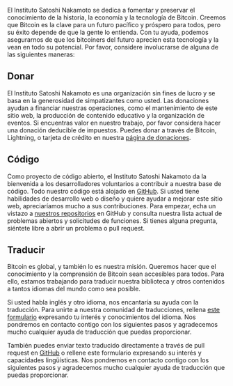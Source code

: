 El Instituto Satoshi Nakamoto se dedica a fomentar y preservar el conocimiento de la historia, la economía y la tecnología de Bitcoin. Creemos que Bitcoin es la clave para un futuro pacífico y próspero para todos, pero su éxito depende de que la gente lo entienda. Con tu ayuda, podemos asegurarnos de que los bitcoiners del futuro aprecien esta tecnología y la vean en todo su potencial. Por favor, considere involucrarse de alguna de las siguientes maneras:

## Donar

El Instituto Satoshi Nakamoto es una organización sin fines de lucro y se basa en la generosidad de simpatizantes como usted. Las donaciones ayudan a financiar nuestras operaciones, como el mantenimiento de este sitio web, la producción de contenido educativo y la organización de eventos. Si encuentras valor en nuestro trabajo, por favor considera hacer una donación deducible de impuestos. Puedes donar a través de Bitcoin, Lightning, o tarjeta de crédito en nuestra [página de donaciones](/donate).

## Código

Como proyecto de código abierto, el Instituto Satoshi Nakamoto da la bienvenida a los desarrolladores voluntarios a contribuir a nuestra base de código. Todo nuestro código está alojado en [GitHub](https://github.com/NakamotoInstitute). Si usted tiene habilidades de desarrollo web o diseño y quiere ayudar a mejorar este sitio web, apreciaríamos mucho a sus contribuciones. Para empezar, echa un vistazo a [nuestros repositorios](https://github.com/NakamotoInstitute/nakamotoinstitute.org) en GitHub y consulta nuestra lista actual de problemas abiertos y solicitudes de funciones. Si tienes alguna pregunta, siéntete libre a abrir un problema o pull request.

## Traducir

Bitcoin es global, y también lo es nuestra misión. Queremos hacer que el conocimiento y la comprensión de Bitcoin sean accesibles para todos. Para ello, estamos trabajando para traducir nuestra biblioteca y otros contenidos a tantos idiomas del mundo como sea posible.

Si usted habla inglés y otro idioma, nos encantaría su ayuda con la traducción. Para unirte a nuestra comunidad de traducciones, rellena [este formulario](https://forms.gle/QbaYmkz1mJwBbErf6) expresando tu interés y conocimientos del idioma. Nos pondremos en contacto contigo con los siguientes pasos y agradecemos mucho cualquier ayuda de traducción que puedas proporcionar.

También puedes enviar texto traducido directamente a través de pull request en [GitHub](https://github.com/NakamotoInstitute/nakamotoinstitute.org) o rellene este formulario expresando su interés y capacidades lingüísticas. Nos pondremos en contacto contigo con los siguientes pasos y agradecemos mucho cualquier ayuda de traducción que puedas proporcionar.
